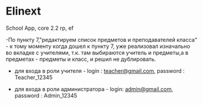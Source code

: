 # Elinext
School App, core 2.2 rp, ef

-По пункту 7,"редактируем список предметов и преподавателей класса" -  к тому моменту когда дошел к пункту 7, уже реализовал изначально во вкладке с учителями, т.к. там выбираются учитель и предметы,а в предметах - предметы и класс, и  решил не дублировать.

- для входа в роли учителя - login : teacher@gmail.com, password : Teacher_12345  

- для входа в роли администратора - login: admin@gmail.com, password : Admin_12345


